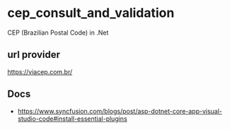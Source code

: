 # cep_consult_and_validation
CEP (Brazilian Postal Code) in .Net

## url provider
https://viacep.com.br/


## Docs
- https://www.syncfusion.com/blogs/post/asp-dotnet-core-app-visual-studio-code#install-essential-plugins
